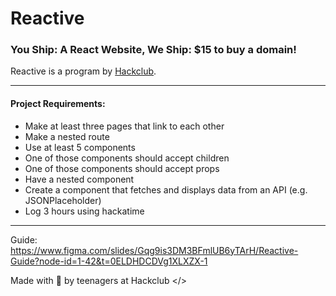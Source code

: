 # Reactive

### You Ship: A React Website, We Ship: $15 to buy a domain!
Reactive is a program by [Hackclub](https://hackclub.com).

---

#### Project Requirements:

- Make at least three pages that link to each other
- Make a nested route
- Use at least 5 components
- One of those components should accept children
- One of those components should accept props
- Have a nested component
- Create a component that fetches and displays data from an API (e.g. JSONPlaceholder)
- Log 3 hours using hackatime
---

Guide: https://www.figma.com/slides/Gqg9is3DM3BFmlUB6yTArH/Reactive-Guide?node-id=1-42&t=0ELDHDCDVg1XLXZX-1

Made with 💖 by teenagers at Hackclub </>
